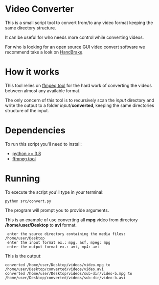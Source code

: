 # Video Converter
This is a small script tool to convert from/to any video format keeping the same directory structure.

It can be useful for who needs more control while converting videos.

For who is looking for an open source GUI video convert software we recommend take a look on [HandBrake](https://handbrake.fr/).

# How it works
This tool relies on [ffmpeg tool](https://www.ffmpeg.org/) for the hard work of converting the videos between almost any available format.

The only concern of this tool is to recursively scan the *input* directory and write the output to a folder *input*/**converted**, keeping the same directories structure of the input.

# Dependencies
To run this script you'll need to install:
- [python >= 3.8](https://www.python.org/downloads/)
- [ffmpeg tool](https://www.ffmpeg.org/) 

# Running
To execute  the script you'll type in your terminal:
```
python src/convert.py
```

The program will prompt you to provide arguments.

This is an example of use converting all **mpg** video from directory **/home/user/Desktop** to **avi** format.  
```
 enter the source directory containing the media files: /home/user/Desktop
 enter the input format ex.: mpg, asf, mpeg: mpg
 enter the output format ex.: avi, mp4: avi
```

This is the output:
```
converted /home/user/Desktop/videos/video.mpg to /home/user/Desktop/converted/videos/video.avi
converted /home/user/Desktop/videos/sub-dir/video-b.mpg to /home/user/Desktop/converted/videos/sub-dir/video-b.avi
```
